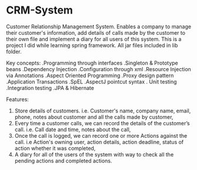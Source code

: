 # CRM-System
Customer Relationship Management System. 
Enables a company to manage their customer's information, add details of calls made by the customer to their own file and implement a diary
for all users of this system. This is a project I did while learning spring framework. All jar files included in lib folder.

Key concepts: 
.Programming through interfaces .Singleton & Prototype beans .Dependency Injection .Configuration through xml 
.Resource Injection via Annotations .Aspect Oriented Programming .Proxy design pattern .Application Transactions
.SpEL .AspectJ pointcut syntax . Unit testing .Integration testing .JPA & Hibernate

Features:
1. Store details of customers. i.e. Customer's name, company name, email, phone, notes about customer and all the calls made by customer,
2. Every time a customer calls, we can record the details of the customer’s call. i.e. Call date and time, notes about the call,
3. Once the call is logged, we can record one or more Actions against the call. i.e Action's owning user, action details, action deadline,
   status of action whether it was completed,
4. A diary for all of the users of the system with way to check all the pending actions and completed actions.


